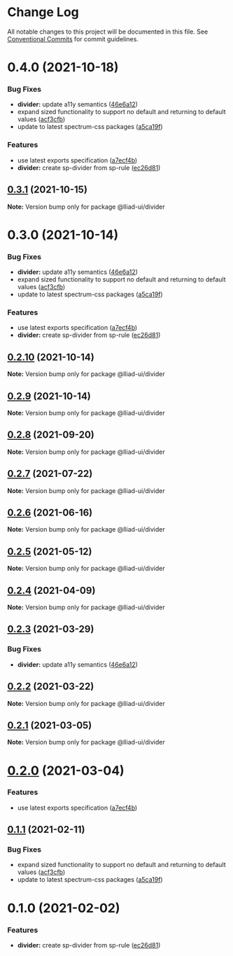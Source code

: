 # Change Log

All notable changes to this project will be documented in this file.
See [Conventional Commits](https://conventionalcommits.org) for commit guidelines.

# 0.4.0 (2021-10-18)


### Bug Fixes

* **divider:** update a11y semantics ([46e6a12](https://github.com/gaoding-inc/Iliad-ui/commit/46e6a1257135389e72a09f376f6b9149573873e6))
* expand sized functionality to support no default and returning to default values ([acf3cfb](https://github.com/gaoding-inc/Iliad-ui/commit/acf3cfb000033d1ef1e22ca571cb8dbbeaadae77))
* update to latest spectrum-css packages ([a5ca19f](https://github.com/gaoding-inc/Iliad-ui/commit/a5ca19f67d5b3f0951667c4441d4d977bf1e0937))


### Features

* use latest exports specification ([a7ecf4b](https://github.com/gaoding-inc/Iliad-ui/commit/a7ecf4b6da7996f36a8a89f62cc2384709497008))
* **divider:** create sp-divider from sp-rule ([ec26d81](https://github.com/gaoding-inc/Iliad-ui/commit/ec26d81bf92742a42913b8cb7f87beaba035743a))





## [0.3.1](https://github.com/adobe/spectrum-web-components/compare/@lliad-ui/divider@0.3.0...@lliad-ui/divider@0.3.1) (2021-10-15)

**Note:** Version bump only for package @lliad-ui/divider

# 0.3.0 (2021-10-14)

### Bug Fixes

-   **divider:** update a11y semantics ([46e6a12](https://github.com/adobe/spectrum-web-components/commit/46e6a1257135389e72a09f376f6b9149573873e6))
-   expand sized functionality to support no default and returning to default values ([acf3cfb](https://github.com/adobe/spectrum-web-components/commit/acf3cfb000033d1ef1e22ca571cb8dbbeaadae77))
-   update to latest spectrum-css packages ([a5ca19f](https://github.com/adobe/spectrum-web-components/commit/a5ca19f67d5b3f0951667c4441d4d977bf1e0937))

### Features

-   use latest exports specification ([a7ecf4b](https://github.com/adobe/spectrum-web-components/commit/a7ecf4b6da7996f36a8a89f62cc2384709497008))
-   **divider:** create sp-divider from sp-rule ([ec26d81](https://github.com/adobe/spectrum-web-components/commit/ec26d81bf92742a42913b8cb7f87beaba035743a))

## [0.2.10](https://github.com/adobe/spectrum-web-components/compare/@lliad-ui/divider@0.2.8...@lliad-ui/divider@0.2.10) (2021-10-14)

**Note:** Version bump only for package @lliad-ui/divider

## [0.2.9](https://github.com/adobe/spectrum-web-components/compare/@lliad-ui/divider@0.2.8...@lliad-ui/divider@0.2.9) (2021-10-14)

**Note:** Version bump only for package @lliad-ui/divider

## [0.2.8](https://github.com/adobe/spectrum-web-components/compare/@lliad-ui/divider@0.2.7...@lliad-ui/divider@0.2.8) (2021-09-20)

**Note:** Version bump only for package @lliad-ui/divider

## [0.2.7](https://github.com/adobe/spectrum-web-components/compare/@lliad-ui/divider@0.2.6...@lliad-ui/divider@0.2.7) (2021-07-22)

**Note:** Version bump only for package @lliad-ui/divider

## [0.2.6](https://github.com/adobe/spectrum-web-components/compare/@lliad-ui/divider@0.2.5...@lliad-ui/divider@0.2.6) (2021-06-16)

**Note:** Version bump only for package @lliad-ui/divider

## [0.2.5](https://github.com/adobe/spectrum-web-components/compare/@lliad-ui/divider@0.2.4...@lliad-ui/divider@0.2.5) (2021-05-12)

**Note:** Version bump only for package @lliad-ui/divider

## [0.2.4](https://github.com/adobe/spectrum-web-components/compare/@lliad-ui/divider@0.2.3...@lliad-ui/divider@0.2.4) (2021-04-09)

**Note:** Version bump only for package @lliad-ui/divider

## [0.2.3](https://github.com/adobe/spectrum-web-components/compare/@lliad-ui/divider@0.2.2...@lliad-ui/divider@0.2.3) (2021-03-29)

### Bug Fixes

-   **divider:** update a11y semantics ([46e6a12](https://github.com/adobe/spectrum-web-components/commit/46e6a1257135389e72a09f376f6b9149573873e6))

## [0.2.2](https://github.com/adobe/spectrum-web-components/compare/@lliad-ui/divider@0.2.1...@lliad-ui/divider@0.2.2) (2021-03-22)

**Note:** Version bump only for package @lliad-ui/divider

## [0.2.1](https://github.com/adobe/spectrum-web-components/compare/@lliad-ui/divider@0.2.0...@lliad-ui/divider@0.2.1) (2021-03-05)

**Note:** Version bump only for package @lliad-ui/divider

# [0.2.0](https://github.com/adobe/spectrum-web-components/compare/@lliad-ui/divider@0.1.1...@lliad-ui/divider@0.2.0) (2021-03-04)

### Features

-   use latest exports specification ([a7ecf4b](https://github.com/adobe/spectrum-web-components/commit/a7ecf4b6da7996f36a8a89f62cc2384709497008))

## [0.1.1](https://github.com/adobe/spectrum-web-components/compare/@lliad-ui/divider@0.1.0...@lliad-ui/divider@0.1.1) (2021-02-11)

### Bug Fixes

-   expand sized functionality to support no default and returning to default values ([acf3cfb](https://github.com/adobe/spectrum-web-components/commit/acf3cfb000033d1ef1e22ca571cb8dbbeaadae77))
-   update to latest spectrum-css packages ([a5ca19f](https://github.com/adobe/spectrum-web-components/commit/a5ca19f67d5b3f0951667c4441d4d977bf1e0937))

# 0.1.0 (2021-02-02)

### Features

-   **divider:** create sp-divider from sp-rule ([ec26d81](https://github.com/adobe/spectrum-web-components/commit/ec26d81bf92742a42913b8cb7f87beaba035743a))
